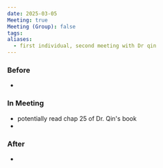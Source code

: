 ```yaml
---
date: 2025-03-05
Meeting: true
Meeting (Group): false
tags: 
aliases:
  - first individual, second meeting with Dr qin
---
```


### Before
- 

### In Meeting
- potentially read chap 25 of Dr. Qin's book
- 

### After
- 
